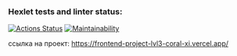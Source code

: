 ### Hexlet tests and linter status:

[![Actions Status](https://github.com/Denesterio/frontend-project-lvl3/workflows/hexlet-check/badge.svg)](https://github.com/Denesterio/frontend-project-lvl3/actions)
[![Maintainability](https://api.codeclimate.com/v1/badges/e7b95493c7daa3b91ff7/maintainability)](https://codeclimate.com/github/Denesterio/frontend-project-lvl3/maintainability)

ссылка на проект: https://frontend-project-lvl3-coral-xi.vercel.app/
